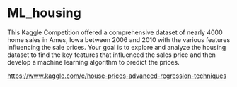 # ML_housing
This Kaggle Competition offered a comprehensive dataset of nearly 4000 home sales in Ames, Iowa between 2006 and 2010 with the various features influencing the sale prices. Your goal is to explore and analyze the housing dataset to find the key features that influenced the sales price and then develop a machine learning algorithm to predict the prices.

https://www.kaggle.com/c/house-prices-advanced-regression-techniques
